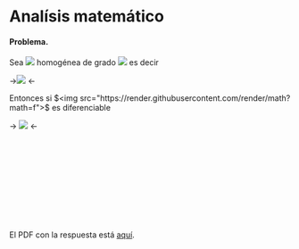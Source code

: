 # Analísis matemático

#### Problema.
Sea <img src="https://render.githubusercontent.com/render/math?math=f:\mathbb R^d \backslash \{0\} \longrightarrow \mathbb R "> homogénea de grado <img src="https://render.githubusercontent.com/render/math?math=\gamma \in \mathbb R"> es decir

-><img src="https://render.githubusercontent.com/render/math?math=f(tx)=t^\gamma f(x) \quad x\in R^d \backslash \{0\}, \ t>0."> <-
        
Entonces si $<img src="https://render.githubusercontent.com/render/math?math=f">$ es diferenciable
        
-> <img src="https://render.githubusercontent.com/render/math?math=<x,\nabla f(x)>=\gamma \nabla f(x)"> <- 

<object data="https://github.com/pavelflores/Analisis/blob/master/Funcion_homogenea.pdf" type="application/pdf" width="700px" height="700px">
    <embed src="https://github.com/pavelflores/Analisis/blob/master/Funcion_homogenea.pdf">
        <p>El PDF con la respuesta está <a href="https://github.com/pavelflores/Analisis/blob/master/Funcion_homogenea.pdf"> aquí</a>.</p>
    </embed>
</object>
